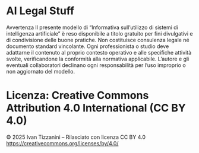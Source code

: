 # AI Legal Stuff
Avvertenza
Il presente modello di “Informativa sull’utilizzo di sistemi di intelligenza artificiale” è reso disponibile a titolo gratuito per fini divulgativi e di condivisione delle buone pratiche.
Non costituisce consulenza legale né documento standard vincolante.
Ogni professionista o studio deve adattarne il contenuto al proprio contesto operativo e alle specifiche attività svolte, verificandone la conformità alla normativa applicabile.
L’autore e gli eventuali collaboratori declinano ogni responsabilità per l’uso improprio o non aggiornato del modello.

# Licenza: Creative Commons Attribution 4.0 International (CC BY 4.0)
© 2025 Ivan Tizzanini – Rilasciato con licenza CC BY 4.0
https://creativecommons.org/licenses/by/4.0/
